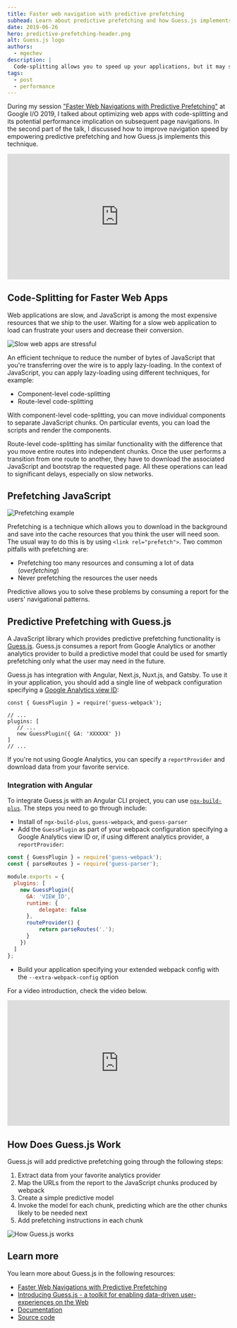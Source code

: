 ```yaml
---
title: Faster web navigation with predictive prefetching
subhead: Learn about predictive prefetching and how Guess.js implements it.
date: 2019-06-26
hero: predictive-prefetching-header.png
alt: Guess.js logo
authors:
  - mgechev
description: |
  Code-splitting allows you to speed up your applications, but it may slow down subsequent-navigations. Predictive prefetching is an efficient way to empower data analytics to smartly prefetch what the user is likely to use next, optimizing the network utilization.
tags:
  - post
  - performance
---
```


During my session ["Faster Web Navigations with Predictive Prefetching"](https://www.youtube.com/watch?v=0jB4YWgAxUo) at Google I/O 2019, I talked about optimizing web apps with code-splitting and its potential performance implication on subsequent page navigations. In the second part of the talk, I discussed how to improve navigation speed by empowering predictive prefetching and how Guess.js implements this technique.

<div style="width:100%; padding-top: 56.25%; position: relative;">
<iframe style="width:100%; height: 100%;position: absolute; top: 50%; left:
50%; transform: translate(-50%,-50%);"
src="https://www.youtube.com/embed/0jB4YWgAxUo" frameborder="0"
allow="accelerometer; autoplay; encrypted-media; gyroscope; picture-in-picture"
allowfullscreen></iframe>
</div>

## Code-Splitting for Faster Web Apps

Web applications are slow, and JavaScript is among the most expensive resources that we ship to the user. Waiting for a slow web application to load can frustrate your users and decrease their conversion.

![Slow web apps are stressful](guess-0.png)

An efficient technique to reduce the number of bytes of JavaScript that you're transferring over the wire is to apply lazy-loading. In the context of JavaScript, you can apply lazy-loading using different techniques, for example:

- Component-level code-splitting
- Route-level code-splitting

With component-level code-splitting, you can move individual components to separate JavaScript chunks. On particular events, you can load the scripts and render the components.

Route-level code-splitting has similar functionality with the difference that you move entire routes into independent chunks. Once the user performs a transition from one route to another, they have to download the associated JavaScript and bootstrap the requested page. All these operations can lead to significant delays, especially on slow networks.

## Prefetching JavaScript

![Prefetching example](guess-1.png)

Prefetching is a technique which allows you to download in the background and save into the cache resources that you think the user will need soon. The usual way to do this is by using `<link rel="prefetch">`. Two common pitfalls with prefetching are:

- Prefetching too many resources and consuming a lot of data (*overfetching*)
- Never prefetching the resources the user needs

Predictive allows you to solve these problems by consuming a report for the users' navigational patterns.

## Predictive Prefetching with Guess.js

A JavaScript library which provides predictive prefetching functionality is [Guess.js](https://github.com/guess-js). Guess.js consumes a report from Google Analytics or another analytics provider to build a predictive model that could be used for smartly prefetching only what the user may need in the future.

Guess.js has integration with Angular, Next.js, Nuxt.js, and Gatsby. To use it in your application, you should add a single line of webpack configuration specifying a [Google Analytics view ID](https://stackoverflow.com/questions/36898103/what-is-a-viewid-in-google-analytics):

```js/0,5
const { GuessPlugin } = require('guess-webpack');

// ...
plugins: [
   // ...
   new GuessPlugin({ GA: 'XXXXXX' })
]
// ...
```

If you're not using Google Analytics, you can specify a `reportProvider` and download data from your favorite service.

### Integration with Angular

To integrate Guess.js with an Angular CLI project, you can use [`ngx-build-plus`](https://github.com/manfredsteyer/ngx-build-plus). The steps you need to go through include:

* Install of `ngx-build-plus`, `guess-webpack`, and `guess-parser`
* Add the `GuessPlugin` as part of your webpack configuration specifying a Google Analytics view ID or, if using different analytics provider, a `reportProvider`:

```js
const { GuessPlugin } = require('guess-webpack');
const { parseRoutes } = require('guess-parser');

module.exports = {
  plugins: [
    new GuessPlugin({
      GA: 'VIEW_ID',
      runtime: {
	      delegate: false
      },
      routeProvider() {
	      return parseRoutes('.');
      }
    })
  ]
};
```

* Build your application specifying your extended webpack config with the `--extra-webpack-config` option

For a video introduction, check the video below.

<div style="width:100%; padding-top: 56.25%; position: relative;">
<iframe style="width:100%; height: 100%;position: absolute; top: 50%; left:
50%; transform: translate(-50%,-50%);"
src="https://www.youtube.com/embed/5FRxQiGqqmM" frameborder="0"
allow="accelerometer; autoplay; encrypted-media; gyroscope; picture-in-picture"
allowfullscreen></iframe>
</div>

## How Does Guess.js Work

Guess.js will add predictive prefetching going through the following steps:

1. Extract data from your favorite analytics provider
1. Map the URLs from the report to the JavaScript chunks produced by webpack
1. Create a simple predictive model
1. Invoke the model for each chunk, predicting which are the other chunks likely to be needed next
1. Add prefetching instructions in each chunk

![How Guess.js works](guess-2.png)

## Learn more

You learn more about Guess.js in the following resources:

- [Faster Web Navigations with Predictive Prefetching](https://www.youtube.com/watch?v=0jB4YWgAxUo)
- [Introducing Guess.js - a toolkit for enabling data-driven user-experiences on the Web](https://blog.mgechev.com/2018/05/09/introducing-guess-js-data-driven-user-experiences-web/)
- [Documentation](https://guess-js.github.io)
- [Source code](https://github.com/guess-js)
